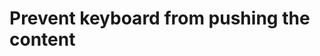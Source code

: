 # Prevent keyboard from pushing the content 


[Git branch]:(https://github.com/codiku/react-native-meteo/tree/018-2-EN-keyboard-pushing)